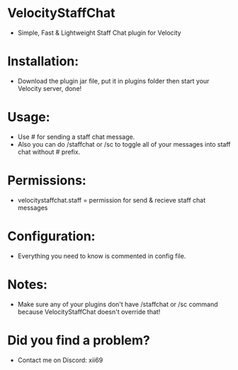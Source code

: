 # VelocityStaffChat
* Simple, Fast & Lightweight Staff Chat plugin for Velocity

# Installation:
* Download the plugin jar file, put it in plugins folder then start your Velocity server, done!

# Usage:
* Use #<Message> for sending a staff chat message.
* Also you can do /staffchat or /sc to toggle all of your messages into staff chat without # prefix.

# Permissions:
* velocitystaffchat.staff = permission for send & recieve staff chat messages

# Configuration:
* Everything you need to know is commented in config file.

# Notes:
* Make sure any of your plugins don't have /staffchat or /sc command because VelocityStaffChat doesn't override that!

# Did you find a problem?
* Contact me on Discord: xii69
